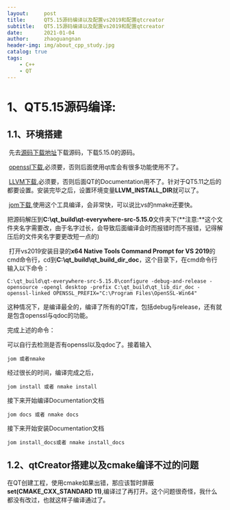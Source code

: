 ```yaml
---
layout:     post
title:      QT5.15源码编译以及配置vs2019和配置qtcreator
subtitle:   QT5.15源码编译以及配置vs2019和配置qtcreator
date:       2021-01-04
author:     zhaoguangnan
header-img: img/about_cpp_study.jpg
catalog: true
tags:
    - C++
    - QT
---
```


# 1、QT5.15源码编译:

## 1.1、环境搭建

​	先去[源码下载地址](http://download.qt.io/archive/qt/5.15/)下载源码，下载5.15.0的源码。

​	 [openssl下载](https://www.openssl.org/),必须要，否则后面使用qt库会有很多功能使用不了。

​	 [LLVM下载](https://releases.llvm.org/download.html#11.0.0),必须要，否则后面QT的Documentation用不了。针对于QT5.11之后的都要设置。安装完毕之后，设置环境变量**LLVM_INSTALL_DIR**就可以了。

​	[jom下载](https://wiki.qt.io/Jom),使用这个工具编译，会非常快，可以说比vs的nmake还要快。

​	把源码解压到**C:\qt_build\qt-everywhere-src-5.15.0**文件夹下(**注意:**这个文件夹名字需要改，由于名字过长，会导致后面编译会时而报错时而不报错，记得解压后的文件夹名字要更改短一点的)

​	打开vs2019安装目录的**x64 Native Tools Command Prompt for VS 2019**的cmd命令行，cd到**C:\qt_build\qt_build_dir_doc**，这个目录下，在cmd命令行输入以下命令：

`C:\qt_build\qt-everywhere-src-5.15.0\configure -debug-and-release -opensource -opengl desktop -prefix C:\qt_build\qt_lib_dir_doc -openssl-linked OPENSSL_PREFIX="C:\Program Files\OpenSSL-Win64"`

这种情况下，是编译最全的，编译了所有的QT库，包括debug与release，还有就是包含openssl与qdoc的功能。

完成上述的命令：

可以自行去检测是否有openssl以及qdoc了。接着输入

`jom 或者nmake`

经过很长的时间，编译完成之后，

`jom install 或者 nmake install`

接下来开始编译Documentation文档

`jom docs 或者 nmake docs`

接下来开始安装Documentation文档

`jom install_docs或者 nmake install_docs`

## 1.2、qtCreator搭建以及cmake编译不过的问题

​	在QT创建工程，使用cmake如果出错，那应该暂时屏蔽**set(CMAKE_CXX_STANDARD 11)**,编译过了再打开。这个问题很奇怪，我什么都没有改过，也就这样子编译通过了。